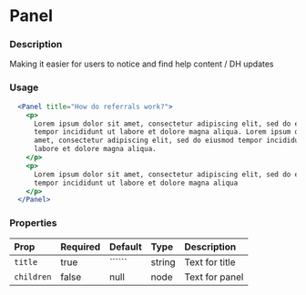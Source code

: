 Panel
=========

### Description

Making it easier for users to notice and find help content / DH updates

### Usage

```jsx
  <Panel title="How do referrals work?">
    <p>
      Lorem ipsum dolor sit amet, consectetur adipiscing elit, sed do eiusmod
      tempor incididunt ut labore et dolore magna aliqua. Lorem ipsum dolor sit
      amet, consectetur adipiscing elit, sed do eiusmod tempor incididunt ut
      labore et dolore magna aliqua.
    </p>
    <p>
      Lorem ipsum dolor sit amet, consectetur adipiscing elit, sed do eiusmod
      tempor incididunt ut labore et dolore magna aliqua
    </p>
  </Panel>
```

### Properties
Prop | Required | Default | Type | Description
:--- | :------- | :------ | :--- | :----------
 `title` | true | `````` | string | Text for title
 `children` | false | null | node | Text for panel


